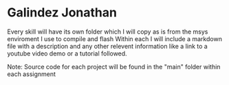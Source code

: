 # Galindez Jonathan

Every skill will have its own folder which I will copy as is from the msys enviroment I use to compile and flash
Within each I will include a markdown file with a description and any other relevent information like a link to 
a youtube video demo or a tutorial followed.

Note: Source code for each project will be found in the "main" folder within each assignment
